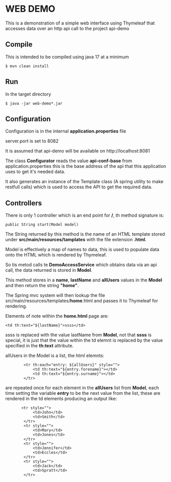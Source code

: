 # WEB DEMO

This is a demonstration of a simple web interface using Thymeleaf that accesses data over an http api call to
the project api-demo

## Compile

This is intended to be compiled using java 17 at a minimum

```
$ mvn clean install
```

## Run

In the target directory

```
$ java -jar web-demo*.jar
```
## Configuration

Configuration is in the internal __application.properties__ file

server.port is set to 8082

It is assumed that api-demo will be available on http://localhost:8081

The class __Configurator__ reads the value __api-conf-base__ from application.properties
this is the base address of the api that this application uses to get it's needed data.

It also generates an instance of the Template class (A spring utility to make restfull calls)
which is used to access the API to get the required data.

## Controllers

There is only 1 controller which is an end point for __/__, th method signature is:
```
public String start(Model model)
```
The String returned by this method is the name of an HTML template stored under
__src/main/resources/tamplates__ with the file extension __.html__.

Model is effectively a map of names to data, this is used to populate data onto the 
HTML which is rendered by Thymeleaf.

So tis metod calls te __DemoAccessService__ which obtains data via an api call, 
the data returned is stored in __Model__.

This method stores in a __name__, __lastName__ and __allUsers__ values in the __Model__
and then return the string __"home"__.

The Spring mvc system will then lookup the file src/main/resources/templates/__home__.html
and passes it to Thymeleaf for rendering.

Elements of note within the __home.html__ page are:

```
<td th:text="${lastName}">ssss</td>
```
ssss is replaced with the value lastName from __Model__, not that __ssss__ is special,
it is just that the value within the td elemnt is replaced by the value specified
in the __th:text__ attribute.

allUsers in the Model is a list, the html elemnts:
```
        <tr th:each="entry: ${allUsers}" style="">
            <td th:text="${entry.forename}"></td>
            <td th:text="${entry.surname}"></td>
        </tr>
```
are repeated once for each element in the __allUsers__ list from __Model__, each time setting the variable
__entry__ to be the next value from the list, these are rendered in the td elements producing an output like:

```
       <tr style="">
            <td>John</td>
            <td>Smith</td>
        </tr>
        <tr style="">
            <td>Mary</td>
            <td>Jones</td>
        </tr>
        <tr style="">
            <td>Jennifer</td>
            <td>Eccles</td>
        </tr>
        <tr style="">
            <td>Jack</td>
            <td>Spratt</td>
        </tr>
 
```
